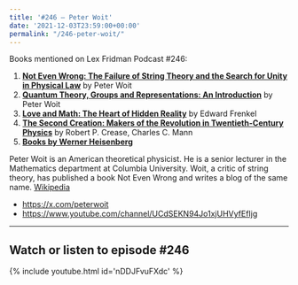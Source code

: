 ```yaml
---
title: '#246 – Peter Woit'
date: '2021-12-03T23:59:00+00:00'
permalink: "/246-peter-woit/"
---
```


Books mentioned on Lex Fridman Podcast #246:

1. <b><a href="https://amzn.to/3O4XibL" target="_blank" rel="sponsored noopener noreferrer">Not Even Wrong: The Failure of String Theory and the Search for Unity in Physical Law</a></b> by Peter Woit
2. <b><a href="https://amzn.to/43pJCfU" target="_blank" rel="sponsored noopener noreferrer">Quantum Theory, Groups and Representations: An Introduction</a></b> by Peter Woit
3. <b><a href="https://amzn.to/3rnJNLw" target="_blank" rel="sponsored noopener noreferrer">Love and Math: The Heart of Hidden Reality</a></b> by Edward Frenkel
4. <b><a href="https://amzn.to/3rnfyUZ" target="_blank" rel="sponsored noopener noreferrer">The Second Creation: Makers of the Revolution in Twentieth-Century Physics</a></b> by Robert P. Crease, Charles C. Mann
5. <b><a href="https://amzn.to/3JSRK1B" target="_blank" rel="sponsored noopener noreferrer">Books by Werner Heisenberg</a></b>

<!--more-->

Peter Woit is an American theoretical physicist. He is a senior lecturer in the Mathematics department at Columbia University. Woit, a critic of string theory, has published a book Not Even Wrong and writes a blog of the same name. <a href="https://en.wikipedia.org/wiki/Peter_Woit" target="_blank">Wikipedia</a>

- <a href="https://x.com/peterwoit" target="_blank">https://x.com/peterwoit</a>
- <a href="https://www.youtube.com/channel/UCdSEKN94Jo1xjUHVyfEfIjg" target="_blank">https://www.youtube.com/channel/UCdSEKN94Jo1xjUHVyfEfIjg</a>

- - - - - -

## Watch or listen to episode #246

{% include youtube.html id='nDDJFvuFXdc' %}